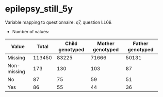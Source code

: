 # epilepsy_still_5y
Variable mapping to questionnaire: q7, question LL69.
- Number of values:

| Value | Total | Child genotyped | Mother genotyped | Father genotyped |
| ----- | ----- | --------------- | ---------------- | ---------------- |
| Missing | 113450 | 83225 | 71666 | 50131 |
| Non-missing | 173 | 130 | 103 | 87 |
| No | 87 | 75 | 59 |51 |
| Yes | 86 | 55 | 44 |36 |



